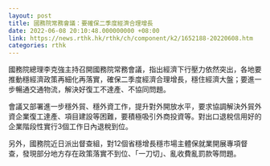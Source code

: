 ```yaml
---
layout: post
title: 國務院常務會議：要確保二季度經濟合理增長
date: 2022-06-08 20:10:48.000000000 +08:00
link: https://news.rthk.hk/rthk/ch/component/k2/1652188-20220608.htm
categories: rthk
---
```


國務院總理李克強主持召開國務院常務會議，指出經濟下行壓力依然突出，各地要推動穩經濟政策再細化再落實，確保二季度經濟合理增長，穩住經濟大盤；要進一步暢通交通物流，解決好復工不達產、不協同問題。

會議又部署進一步穩外貿、穩外資工作，提升對外開放水平，要求協調解決外貿外資企業復工達產、項目建設等困難，要積極吸引外商投資等。對出口退稅信用好的企業階段性實行3個工作日內退稅到位。

另外，國務院近日派出督查組，對12個省穩增長穩市場主體保就業開展專項督查，發現部分地方存在政策落實不到位、「一刀切」、亂收費亂罰款等問題。
